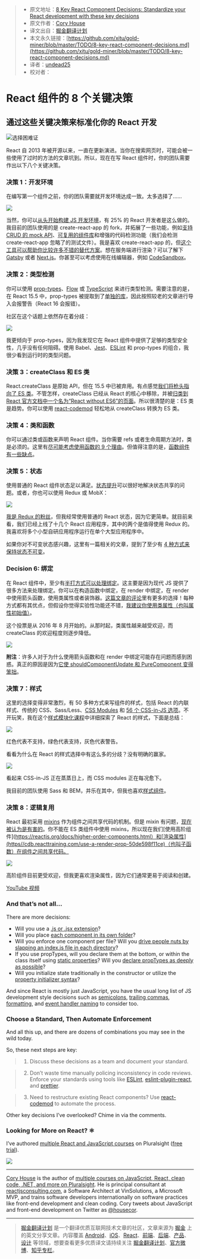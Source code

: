 > * 原文地址：[8 Key React Component Decisions: Standardize your React development with these key decisions](https://medium.freecodecamp.org/8-key-react-component-decisions-cc965db11594)
> * 原文作者：[Cory House](https://medium.freecodecamp.org/@housecor?source=post_header_lockup)
> * 译文出自：[掘金翻译计划](https://github.com/xitu/gold-miner)
> * 本文永久链接：[https://github.com/xitu/gold-miner/blob/master/TODO/8-key-react-component-decisions.md](https://github.com/xitu/gold-miner/blob/master/TODO/8-key-react-component-decisions.md)
> * 译者：[undead25](https://github.com/undead25)
> * 校对者：

# React 组件的 8 个关键决策

## 通过这些关键决策来标准化你的 React 开发

![选择困难证](https://cdn-images-1.medium.com/max/1000/1*XgHYXVXoyziBKd7Or5IliQ.jpeg)


React 自 2013 年被开源以来，一直在更新演进。当你在搜索网页时，可能会被一些使用了过时的方法的文章坑到。所以，现在在写 React 组件时，你的团队需要作出以下八个关键决策。

### 决策 1：开发环境

在编写第一个组件之前，你的团队需要就开发环境达成一致。太多选择了……

![](https://i.loli.net/2017/10/17/59e5d90a25a0a.jpg)

当然，你可以[从头开始构建 JS 开发环境](https://www.pluralsight.com/courses/javascript-development-environment)，有 25% 的 React 开发者是这么做的。我目前的团队使用的是 create-react-app 的 fork，并拓展了一些功能，例如[支持 CRUD 的 mock API](https://medium.freecodecamp.org/rapid-development-via-mock-apis-e559087be066)、[可复用的组件库](https://www.pluralsight.com/courses/react-creating-reusable-components)和增强的代码检测功能（我们会检测 create-react-app 忽略了的测试文件）。我是喜欢 create-react-app 的，但[这个工具可以帮助你比较许多不错的替代方案](http://andrewhfarmer.com/starter-project/)。想在服务端进行渲染？可以了解下 [Gatsby](http://gatsbyjs.org) 或者 [Next.js](https://github.com/zeit/next.js/)。你甚至可以考虑使用在线编辑器，例如 [CodeSandbox](https://codesandbox.io)。

### 决策 2：类型检测

你可以使用 [prop-types](https://reactjs.org/docs/typechecking-with-proptypes.html)、[Flow](https://flow.org) 或 [TypeScript](https://www.typescriptlang.org) 来进行类型检测。需要注意的是，在 React 15.5 中，prop-types 被提取到了[单独的库](https://www.npmjs.com/package/prop-types)，因此按照较老的文章进行导入会报警告（React 16 会报错）。

社区在这个话题上依然存在着分歧：

![](https://i.loli.net/2017/10/17/59e5da85a81b6.jpg)

我更倾向于 prop-types，因为我发现它在 React 组件中提供了足够的类型安全性，几乎没有任何阻碍。使用 Babel、[Jest](https://facebook.github.io/jest/)、[ESLint](http://www.eslint.org) 和 prop-types 的组合，我很少看到运行时的类型问题。

### 决策 3：createClass 和 ES 类

React.createClass 是原始 API，但在 15.5 中已被弃用。有点感觉[我们将枪头指向了 ES 类](https://medium.com/dailyjs/we-jumped-the-gun-moving-react-components-to-es2015-class-syntax-2b2bb6f35cb3)。不管怎样，createClass 已经从 React 的核心中移除，并被[归类到 React 官方文档中一个名为“React without ES6”的页面](https://reactjs.org/docs/react-without-es6.html)。所以很清楚的是：ES 类是趋势。你可以使用 [react-codemod](https://github.com/reactjs/react-codemod) 轻松地从 createClass 转换为 ES 类。

### 决策 4：类和函数

你可以通过类或函数来声明 React 组件。当你需要 refs 或者生命周期方法时，类是必须的。这里有[尽可能考虑使用函数的 9 个理由](https://hackernoon.com/react-stateless-functional-components-nine-wins-you-might-have-overlooked-997b0d933dbc)。但值得注意的是，[函数组件有一些缺点](https://medium.freecodecamp.org/7-reasons-to-outlaw-reacts-functional-components-ff5b5ae09b7c)。

### 决策 5：状态

使用普通的 React 组件状态足以满足。[状态提升](https://reactjs.org/docs/lifting-state-up.html)可以很好地解决状态共享的问题。或者，你也可以使用 Redux 或 MobX：

![](https://i.loli.net/2017/10/17/59e5daca05632.jpg)

[我是 Redux 的粉丝](https://www.pluralsight.com/courses/react-redux-react-router-es6)，但我经常使用普通的 React 状态，因为它更简单。就目前来看，我们已经上线了十几个 React 应用程序，其中的两个是值得使用 Redux 的。我喜欢将多个小型自研应用程序运行在单个大型应用程序中。

如果你对不可变状态感兴趣，这里有一篇相关的文章，提到了至少有 [4 种方式来保持状态不可变](https://medium.com/@housecor/handling-state-in-react-four-immutable-approaches-to-consider-d1f5c00249d5)。

### Decision 6: 绑定

在 React 组件中，至少有[半打方式可以处理绑定](https://medium.freecodecamp.org/react-binding-patterns-5-approaches-for-handling-this-92c651b5af56)。这主要是因为现代 JS 提供了很多方法来处理绑定。你可以在构造函数中绑定，在 render 中绑定，在 render 中使用箭头函数，使用类属性或者装饰器。[这篇文章的评论](https://medium.freecodecamp.org/react-binding-patterns-5-approaches-for-handling-this-92c651b5af56)里有更多的选择！每种方式都有其优点，但假设你觉得实验性功能还不错，[我建议你使用类属性（也叫属性初始值）](https://medium.freecodecamp.org/react-binding-patterns-5-approaches-for-handling-this-92c651b5af56)。

这个投票是从 2016 年 8 月开始的。从那时起，类属性越来越受欢迎，而 createClass 的欢迎程度则逐步降低。

![](https://i.loli.net/2017/10/17/59e5daf6be182.jpg)

**附注**：许多人对于为什么使用箭头函数和在 render 中绑定可能存在问题而感到困惑。真正的原因是因为[它使 shouldComponentUpdate 和 PureComponent 变得笨拙](https://medium.freecodecamp.org/why-arrow-functions-and-bind-in-reacts-render-are-problematic-f1c08b060e36)。

### 决策 7：样式

这里的选择变得非常激烈，有 50 多种方式来写组件的样式，包括 React 的内联样式、传统的 CSS、Sass/Less、[CSS Modules](https://github.com/css-modules/css-modules) 和 [56 个 CSS-in-JS 选项](https://github.com/MicheleBertoli/css-in-js)。不开玩笑，我在这个[样式模块化课程](https://www.pluralsight.com/courses/react-creating-reusable-components)中详细探索了 React 的样式，下面是总结：

![](https://cdn-images-1.medium.com/max/1000/1*5Q3FXqxI6akM-GWV2rqlcw.png)

红色代表不支持，绿色代表支持，灰色代表警告。

看看为什么在 React 的样式选择中有这么多的分歧？没有明确的赢家。

![](https://cdn-images-1.medium.com/max/800/1*_K-z-ZfTXNFwyedAXrS5sA.png)

看起来 CSS-in-JS 正在蒸蒸日上，而 CSS modules 正在每况愈下。

我目前的团队使用 Sass 和 BEM，并乐在其中，但我也喜欢[样式组件](https://www.styled-components.com)。

### 决策 8：逻辑复用

React 最初采用 [mixins](https://reactjs.org/docs/react-without-es6.html#mixins) 作为组件之间共享代码的机制。但是 mixin 有问题，[现在被认为是有害的](https://reactjs.org/blog/2016/07/13/mixins-considered-harmful.html)。你不能在 ES 类组件中使用 mixins，所以现在我们[使用高阶组件](https://reactjs.org/docs/higher-order-components.html）和[渲染属性](https//cdb.reacttraining.com/use-a-render-prop-50de598f11ce)（也叫子函数）在组件之间共享代码。

![](https://i.loli.net/2017/10/17/59e5db5a8f656.jpg)

高阶组件目前更受欢迎，但我更喜欢渲染属性，因为它们通常更易于阅读和创建。

[YouTube 视频](https://youtu.be/BcVAq3YFiuc)

### And that’s not all…

There are more decisions:

* Will you use a [.js or .jsx extension](https://github.com/facebookincubator/create-react-app/issues/87#issuecomment-234627904)?
* Will you place [each component in its own folder](https://medium.com/styled-components/component-folder-pattern-ee42df37ec68)?
* Will you enforce one component per file? Will you [drive people nuts by slapping an index.js file in each directory](https://hackernoon.com/the-100-correct-way-to-structure-a-react-app-or-why-theres-no-such-thing-3ede534ef1ed)?
* If you use propTypes, will you declare them at the bottom, or within the class itself using [static properties](https://michalzalecki.com/react-components-and-class-properties/#static-fields)? Will you [declare propTypes as deeply as possible](https://iamakulov.com/notes/deep-proptypes/?utm_content=buffer57abf&utm_medium=social&utm_source=twitter.com&utm_campaign=buffer)?
* Will you initialize state traditionally in the constructor or utilize the [property initializer syntax](http://stackoverflow.com/questions/35662932/react-constructor-es6-vs-es7)?

And since React is mostly just JavaScript, you have the usual long list of JS development style decisions such as [semicolons](https://eslint.org/docs/rules/semi), [trailing commas](https://eslint.org/docs/rules/comma-dangle), [formatting](https://github.com/prettier/prettier), and [event handler naming](https://jaketrent.com/post/naming-event-handlers-react/) to consider too.

### Choose a Standard, Then Automate Enforcement

And all this up, and there are dozens of combinations you may see in the wild today.

So, these next steps are key:

> 1. Discuss these decisions as a team and document your standard.

> 2. Don’t waste time manually policing inconsistency in code reviews. Enforce your standards using tools like [ESLint](https://eslint.org), [eslint-plugin-react](https://github.com/yannickcr/eslint-plugin-react), and [prettier](https://github.com/prettier/prettier).

> 3. Need to restructure existing React components? Use [react-codemod](https://github.com/reactjs/react-codemod) to automate the process.

Other key decisions I’ve overlooked? Chime in via the comments.

### Looking for More on React? ⚛️

I’ve authored [multiple React and JavaScript courses](http://bit.ly/psauthorpageimmutablepost) on Pluralsight ([free trial](http://bit.ly/pstrialimmutablepost)).

[![](https://cdn-images-1.medium.com/max/800/1*BkPc3o2d2bz0YEO7z5C2JQ.png)](https://www.pluralsight.com/authors/cory-house)

* * *

[Cory House](https://twitter.com/housecor) is the author of [multiple courses on JavaScript, React, clean code, .NET, and more on Pluralsight](http://pluralsight.com/author/cory-house). He is principal consultant at [reactjsconsulting.com](http://www.reactjsconsulting.com), a Software Architect at VinSolutions, a Microsoft MVP, and trains software developers internationally on software practices like front-end development and clean coding. Cory tweets about JavaScript and front-end development on Twitter as [@housecor](http://www.twitter.com/housecor).


---

> [掘金翻译计划](https://github.com/xitu/gold-miner) 是一个翻译优质互联网技术文章的社区，文章来源为 [掘金](https://juejin.im) 上的英文分享文章。内容覆盖 [Android](https://github.com/xitu/gold-miner#android)、[iOS](https://github.com/xitu/gold-miner#ios)、[React](https://github.com/xitu/gold-miner#react)、[前端](https://github.com/xitu/gold-miner#前端)、[后端](https://github.com/xitu/gold-miner#后端)、[产品](https://github.com/xitu/gold-miner#产品)、[设计](https://github.com/xitu/gold-miner#设计) 等领域，想要查看更多优质译文请持续关注 [掘金翻译计划](https://github.com/xitu/gold-miner)、[官方微博](http://weibo.com/juejinfanyi)、[知乎专栏](https://zhuanlan.zhihu.com/juejinfanyi)。
